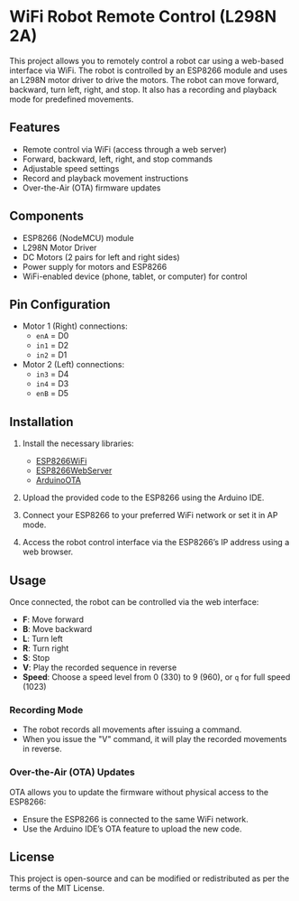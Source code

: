 # WiFi Robot Remote Control (L298N 2A)

This project allows you to remotely control a robot car using a web-based interface via WiFi. The robot is controlled by an ESP8266 module and uses an L298N motor driver to drive the motors. The robot can move forward, backward, turn left, right, and stop. It also has a recording and playback mode for predefined movements.

## Features

- Remote control via WiFi (access through a web server)
- Forward, backward, left, right, and stop commands
- Adjustable speed settings
- Record and playback movement instructions
- Over-the-Air (OTA) firmware updates

## Components

- ESP8266 (NodeMCU) module
- L298N Motor Driver
- DC Motors (2 pairs for left and right sides)
- Power supply for motors and ESP8266
- WiFi-enabled device (phone, tablet, or computer) for control

## Pin Configuration

- Motor 1 (Right) connections:
  - `enA` = D0
  - `in1` = D2
  - `in2` = D1
- Motor 2 (Left) connections:
  - `in3` = D4
  - `in4` = D3
  - `enB` = D5

## Installation

1. Install the necessary libraries:
   - [ESP8266WiFi](https://github.com/esp8266/Arduino)
   - [ESP8266WebServer](https://github.com/esp8266/Arduino/tree/master/libraries/ESP8266WebServer)
   - [ArduinoOTA](https://github.com/esp8266/Arduino/tree/master/libraries/ArduinoOTA)

2. Upload the provided code to the ESP8266 using the Arduino IDE.

3. Connect your ESP8266 to your preferred WiFi network or set it in AP mode.

4. Access the robot control interface via the ESP8266’s IP address using a web browser.

## Usage

Once connected, the robot can be controlled via the web interface:

- **F**: Move forward
- **B**: Move backward
- **L**: Turn left
- **R**: Turn right
- **S**: Stop
- **V**: Play the recorded sequence in reverse
- **Speed**: Choose a speed level from 0 (330) to 9 (960), or `q` for full speed (1023)

### Recording Mode

- The robot records all movements after issuing a command.
- When you issue the "V" command, it will play the recorded movements in reverse.

### Over-the-Air (OTA) Updates

OTA allows you to update the firmware without physical access to the ESP8266:
- Ensure the ESP8266 is connected to the same WiFi network.
- Use the Arduino IDE’s OTA feature to upload the new code.

## License

This project is open-source and can be modified or redistributed as per the terms of the MIT License.
